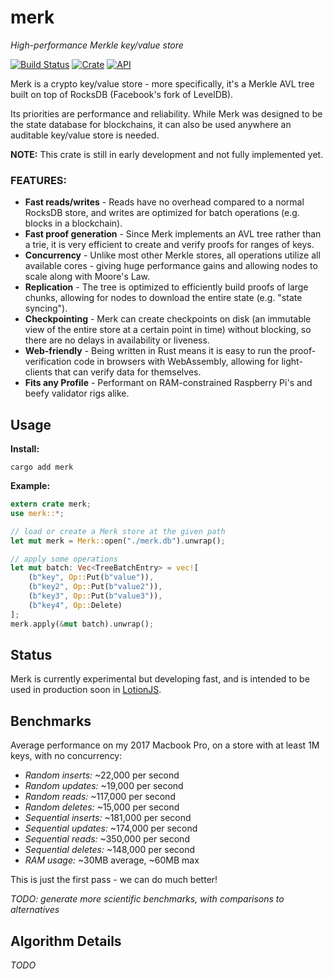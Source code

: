 # merk

*High-performance Merkle key/value store*

[![Build Status](https://travis-ci.org/nomic-io/merk.svg?branch=master)](https://travis-ci.org/nomic-io/merk)
[![Crate](https://img.shields.io/crates/v/merk.svg)](https://crates.io/crates/merk)
[![API](https://docs.rs/merk/badge.svg)](https://docs.rs/merk)

Merk is a crypto key/value store - more specifically, it's a Merkle AVL tree built on top of RocksDB (Facebook's fork of LevelDB).

Its priorities are performance and reliability. While Merk was designed to be the state database for blockchains, it can also be used anywhere an auditable key/value store is needed.

**NOTE:** This crate is still in early development and not fully implemented yet.

### FEATURES:
- **Fast reads/writes** - Reads have no overhead compared to a normal RocksDB store, and writes are optimized for batch operations (e.g. blocks in a blockchain).
- **Fast proof generation** - Since Merk implements an AVL tree rather than a trie, it is very efficient to create and verify proofs for ranges of keys.
- **Concurrency** - Unlike most other Merkle stores, all operations utilize all available cores - giving huge performance gains and allowing nodes to scale along with Moore's Law.
- **Replication** - The tree is optimized to efficiently build proofs of large chunks, allowing for nodes to download the entire state (e.g. "state syncing").
- **Checkpointing** - Merk can create checkpoints on disk (an immutable view of the entire store at a certain point in time) without blocking, so there are no delays in availability or liveness.
- **Web-friendly** - Being written in Rust means it is easy to run the proof-verification code in browsers with WebAssembly, allowing for light-clients that can verify data for themselves.
- **Fits any Profile** - Performant on RAM-constrained Raspberry Pi's and beefy validator rigs alike.

## Usage

**Install:**
```
cargo add merk
```

**Example:**
```rust
extern crate merk;
use merk::*;

// load or create a Merk store at the given path
let mut merk = Merk::open("./merk.db").unwrap();

// apply some operations
let mut batch: Vec<TreeBatchEntry> = vec![
    (b"key", Op::Put(b"value")),
    (b"key2", Op::Put(b"value2")),
    (b"key3", Op::Put(b"value3")),
    (b"key4", Op::Delete)
];
merk.apply(&mut batch).unwrap();
```

## Status

Merk is currently experimental but developing fast, and is intended to be used in production soon in [LotionJS](https://github.com/nomic-io/lotion).

## Benchmarks

Average performance on my 2017 Macbook Pro, on a store with at least 1M keys, with no concurrency:
- *Random inserts:* ~22,000 per second
- *Random updates:* ~19,000 per second
- *Random reads:* ~117,000 per second
- *Random deletes:* ~15,000 per second
- *Sequential inserts:* ~181,000 per second
- *Sequential updates:* ~174,000 per second
- *Sequential reads:* ~350,000 per second
- *Sequential deletes:* ~148,000 per second
- *RAM usage:* ~30MB average, ~60MB max

This is just the first pass - we can do much better!

*TODO: generate more scientific benchmarks, with comparisons to alternatives*

## Algorithm Details

*TODO*